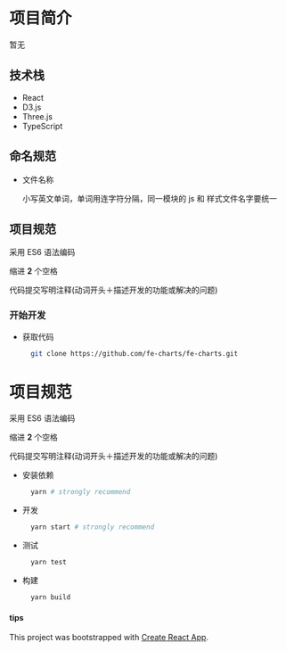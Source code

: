 # 项目简介

  暂无

## 技术栈

- React
- D3.js
- Three.js
- TypeScript

## 命名规范

- 文件名称

  小写英文单词，单词用连字符分隔，同一模块的 js 和 样式文件名字要统一

## 项目规范

采用 ES6 语法编码

缩进 **2** 个空格

代码提交写明注释(动词开头＋描述开发的功能或解决的问题)

### 开始开发

- 获取代码

  ```bash
    git clone https://github.com/fe-charts/fe-charts.git
  ```
# 项目规范

采用 ES6 语法编码

缩进 **2** 个空格

代码提交写明注释(动词开头＋描述开发的功能或解决的问题)
- 安装依赖

  ```bash
    yarn # strongly recommend
  ```

- 开发

  ```bash
    yarn start # strongly recommend
  ```

- 测试

  ```bash
    yarn test
  ```

- 构建

  ```bash
    yarn build
  ```

#### tips

  This project was bootstrapped with [Create React App](https://github.com/facebookincubator/create-react-app).